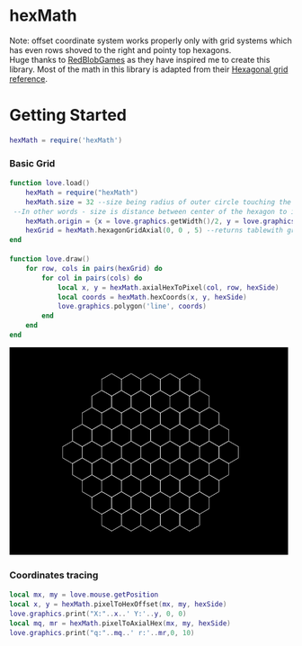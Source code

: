 # hexMath
Note: offset coordinate system works properly only with grid systems which has even rows shoved to the right and pointy top hexagons.\
Huge thanks to [RedBlobGames](https://www.redblobgames.com/) as they have inspired me to create this library. Most of the math in this library is adapted from their [Hexagonal grid reference](https://www.redblobgames.com/grids/hexagons/).
# Getting Started
```lua
hexMath = require('hexMath')
```
### Basic Grid
```lua
function love.load()
    hexMath = require("hexMath")
    hexMath.size = 32 --size being radius of outer circle touching the corners.
 --In other words - size is distance between center of the hexagon to its' corners
    hexMath.origin = {x = love.graphics.getWidth()/2, y = love.graphics.getHeight()/2} --origin is starting coordinates in pixels
    hexGrid = hexMath.hexagonGridAxial(0, 0 , 5) --returns tablewith grid[row][col] = {}
end

function love.draw()
    for row, cols in pairs(hexGrid) do
        for col in pairs(cols) do
            local x, y = hexMath.axialHexToPixel(col, row, hexSide)
            local coords = hexMath.hexCoords(x, y, hexSide)
            love.graphics.polygon('line', coords)
        end
    end
end
```
![Example grid](preview/ExampleGrid.png)
### Coordinates tracing
```lua
local mx, my = love.mouse.getPosition
local x, y = hexMath.pixelToHexOffset(mx, my, hexSide)
love.graphics.print("X:"..x..' Y:'..y, 0, 0)
local mq, mr = hexMath.pixelToAxialHex(mx, my, hexSide)
love.graphics.print("q:"..mq..' r:'..mr,0, 10)
```

